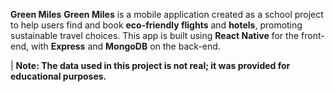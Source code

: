 **Green Miles**
**Green Miles** is a mobile application created as a school project to help users find and book **eco-friendly flights** and **hotels**, promoting sustainable travel choices. This app is built using **React Native** for the front-end, with **Express** and **MongoDB** on the back-end.

| **Note: The data used in this project is not real; it was provided for educational purposes.**

